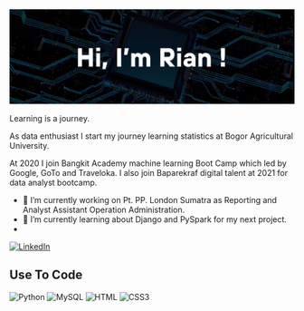 <img src="https://github.com/RianFerian/rianferian/blob/main/Rian%20Profile.jpg">

Learning is a journey.

As data enthusiast I start my journey learning statistics at Bogor Agricultural University. 

At 2020 I join Bangkit Academy machine learning Boot Camp which led by Google, GoTo and Traveloka. 
I also join Baparekraf digital talent at 2021 for data analyst bootcamp.

- 🔭 I’m currently working on Pt. PP. London Sumatra as Reporting and Analyst Assistant Operation Administration.
- 🌱 I’m currently learning about Django and PySpark for my next project.
- 
[![LinkedIn](https://img.shields.io/badge/linkedin-%230077B5.svg?style=for-the-badge&logo=linkedin&logoColor=white)](https://www.linkedin.com/in/rian-ferian/)

## Use To Code

![Python](https://img.shields.io/badge/-Python-black?style=for-the-badge&logo=Python&logoColor=yellow)
![MySQL](https://img.shields.io/badge/-MySQL-black?style=for-the-badge&logo=mysql)
![HTML](https://img.shields.io/badge/HTML5-E34F26?style=for-the-badge&logo=html5&logoColor=white)
![CSS3](https://img.shields.io/badge/CSS3-1572B6?style=for-the-badge&logo=css3&logoColor=white)

<!--
**RianFerian/rianferian** is a ✨ _special_ ✨ repository because its `README.md` (this file) appears on your GitHub profile.

Here are some ideas to get you started:

- 🔭 I’m currently working on ...
- 🌱 I’m currently learning ...
- 👯 I’m looking to collaborate on ...
- 🤔 I’m looking for help with ...
- 💬 Ask me about ...
- 📫 How to reach me: ...
- 😄 Pronouns: ...
- ⚡ Fun fact: ...
-->
